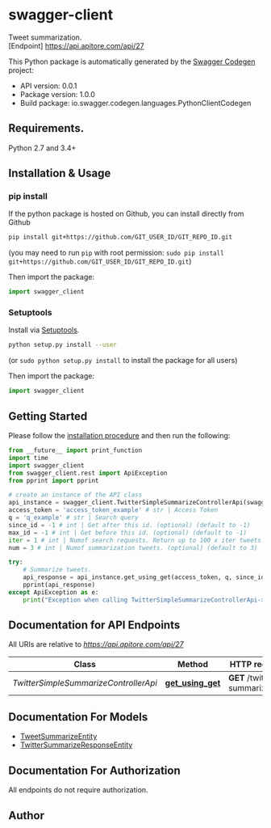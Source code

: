 # swagger-client
Tweet summarization.<BR />[Endpoint] https://api.apitore.com/api/27

This Python package is automatically generated by the [Swagger Codegen](https://github.com/swagger-api/swagger-codegen) project:

- API version: 0.0.1
- Package version: 1.0.0
- Build package: io.swagger.codegen.languages.PythonClientCodegen

## Requirements.

Python 2.7 and 3.4+

## Installation & Usage
### pip install

If the python package is hosted on Github, you can install directly from Github

```sh
pip install git+https://github.com/GIT_USER_ID/GIT_REPO_ID.git
```
(you may need to run `pip` with root permission: `sudo pip install git+https://github.com/GIT_USER_ID/GIT_REPO_ID.git`)

Then import the package:
```python
import swagger_client 
```

### Setuptools

Install via [Setuptools](http://pypi.python.org/pypi/setuptools).

```sh
python setup.py install --user
```
(or `sudo python setup.py install` to install the package for all users)

Then import the package:
```python
import swagger_client
```

## Getting Started

Please follow the [installation procedure](#installation--usage) and then run the following:

```python
from __future__ import print_function
import time
import swagger_client
from swagger_client.rest import ApiException
from pprint import pprint

# create an instance of the API class
api_instance = swagger_client.TwitterSimpleSummarizeControllerApi(swagger_client.ApiClient(configuration))
access_token = 'access_token_example' # str | Access Token
q = 'q_example' # str | Search query
since_id = -1 # int | Get after this id. (optional) (default to -1)
max_id = -1 # int | Get before this id. (optional) (default to -1)
iter = 1 # int | Numof search requests. Return up to 100 x iter tweets. (optional) (default to 1)
num = 3 # int | Numof summarization tweets. (optional) (default to 3)

try:
    # Summarize tweets.
    api_response = api_instance.get_using_get(access_token, q, since_id=since_id, max_id=max_id, iter=iter, num=num)
    pprint(api_response)
except ApiException as e:
    print("Exception when calling TwitterSimpleSummarizeControllerApi->get_using_get: %s\n" % e)

```

## Documentation for API Endpoints

All URIs are relative to *https://api.apitore.com/api/27*

Class | Method | HTTP request | Description
------------ | ------------- | ------------- | -------------
*TwitterSimpleSummarizeControllerApi* | [**get_using_get**](docs/TwitterSimpleSummarizeControllerApi.md#get_using_get) | **GET** /twitter-summarize/get | Summarize tweets.


## Documentation For Models

 - [TweetSummarizeEntity](docs/TweetSummarizeEntity.md)
 - [TwitterSummarizeResponseEntity](docs/TwitterSummarizeResponseEntity.md)


## Documentation For Authorization

 All endpoints do not require authorization.


## Author



